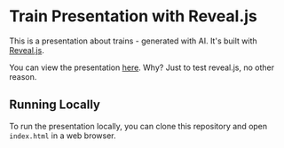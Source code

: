 # Train Presentation with Reveal.js

This is a presentation about trains - generated with AI. It's built with [Reveal.js](https://revealjs.com/).

You can view the presentation [here](https://argtus.github.io/train-presentation). Why? Just to test reveal.js, no other reason.

## Running Locally

To run the presentation locally, you can clone this repository and open `index.html` in a web browser.
